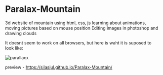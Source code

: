 # Paralax-Mountain
3d website of mountain using html, css, js
learning about animations, moving pictures based on mouse position
Editing images in photoshop and drawing clouds

It doesnt seem to work on all browsers, but here is waht it is suposed to look like:

![parallacx](https://github.com/silasjul/Paralax-Mountain/assets/59296393/4dd5dc9e-706a-4666-9099-ec7fa4cf471a)


preview - https://silasjul.github.io/Paralax-Mountain/
